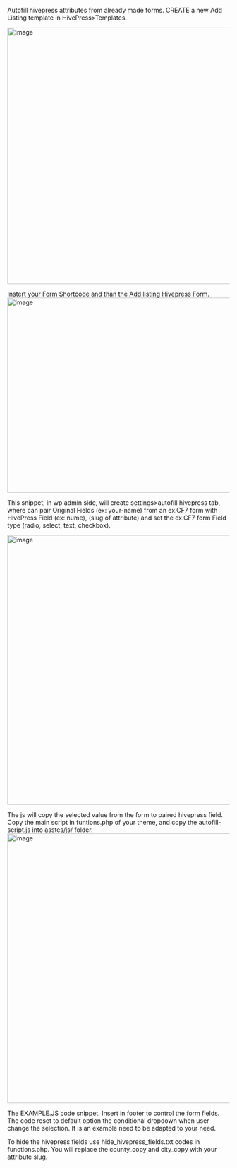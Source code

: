 Autofill hivepress attributes from already made forms.
CREATE a new Add Listing template in HivePress>Templates.

<img width="1264" height="581" alt="image" src="https://github.com/user-attachments/assets/3c2cd6c5-3a51-45af-a750-b9c4899116cc" />

Instert your Form Shortcode and than the Add listing Hivepress Form.
<img width="1265" height="442" alt="image" src="https://github.com/user-attachments/assets/220ab858-81db-4fb5-b4e9-cabd625648ce" />

This snippet, in wp admin side, will create settings>autofill hivepress tab, where can pair
Original Fields (ex: your-name) from an ex.CF7 form with HivePress Field (ex: nume), (slug of attribute)
and set the ex.CF7 form Field type (radio, select, text, checkbox).

<img width="1066" height="611" alt="image" src="https://github.com/user-attachments/assets/8f66cf8f-2bc4-48cd-96bc-88682230dd55" />


The js will copy the selected value from the form to paired hivepress field. 
Copy the main script in funtions.php of your theme, and copy the autofill-script.js into asstes/js/ folder.
<img width="1259" height="611" alt="image" src="https://github.com/user-attachments/assets/4ad9acb1-e1ab-4d8b-a9a5-66268752e747" />

The EXAMPLE.JS code snippet. Insert in footer to control the form fields. The code reset to default option the conditional dropdown when user change the selection.
It is an example need to be adapted to your need. 
 
To hide the hivepress fields use hide_hivepress_fields.txt codes in functions.php. You will replace the county_copy and city_copy with your attribute slug.


